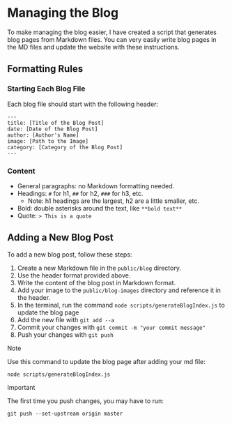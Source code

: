 # Managing the Blog

To make managing the blog easier, I have created a script that generates blog pages from Markdown files. You can very easily write blog pages in the MD files and update the website with these instructions.




## Formatting Rules

### Starting Each Blog File
Each blog file should start with the following header:

```
---
title: [Title of the Blog Post]
date: [Date of the Blog Post]
author: [Author's Name]
image: [Path to the Image]
category: [Category of the Blog Post]
---
```

### Content
- General paragraphs: no Markdown formatting needed.
- Headings: `#` for h1, `##` for h2, `###` for h3, etc.
  - Note: h1 headings are the largest, h2 are a little smaller, etc.
- Bold: double asterisks around the text, like `**bold text**`
- Quote: `> This is a quote`



## Adding a New Blog Post
To add a new blog post, follow these steps:
1. Create a new Markdown file in the `public/blog` directory.
2. Use the header format provided above.
3. Write the content of the blog post in Markdown format.
4. Add your image to the `public/blog-images` directory and reference it in the header.
4. In the terminal, run the command `node scripts/generateBlogIndex.js` to update the blog page
5. Add the new file with `git add --a`
6. Commit your changes with `git commit -m "your commit message"`
7. Push your changes with `git push`



> [!NOTE]
> Use this command to update the blog page after adding your md file:
> 
> ```
> node scripts/generateBlogIndex.js
> ```



> [!IMPORTANT]
> The first time you push changes, you may have to run:
> 
> ```
> git push --set-upstream origin master
> ```
